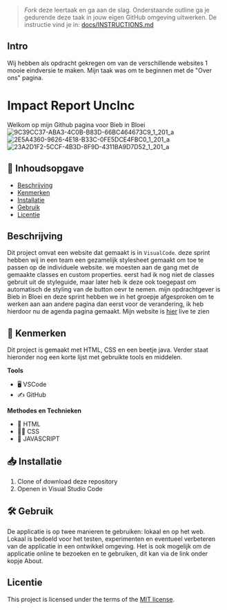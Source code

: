> _Fork_ deze leertaak en ga aan de slag. Onderstaande outline ga je gedurende deze taak in jouw eigen GitHub omgeving uitwerken. De instructie vind je in: [docs/INSTRUCTIONS.md](docs/INSTRUCTIONS.md)


## Intro
Wij hebben als opdracht gekregen om van de verschillende websites 1 mooie eindversie te maken. Mijn taak was om te beginnen met de "Over ons" pagina.

# Impact Report UncInc
Welkom op mijn Github pagina voor Bieb in Bloei
![9C39CC37-ABA3-4C0B-B83D-66BC464673C9_1_201_a](https://github.com/user-attachments/assets/24e4313e-15ee-4562-a4c4-ec8b8906836b)
![2E5A4360-9626-4E18-B33C-0FE5DCE4FBC0_1_201_a](https://github.com/user-attachments/assets/df9cc1a2-7e5b-47e1-839f-07303781054b)
![23A2D1F2-5CCF-4B3D-8F9D-4311BA9D7D52_1_201_a](https://github.com/user-attachments/assets/73162437-cdd0-47f9-b2ae-9481a03cf6e8)


## 📖 Inhoudsopgave
 
  * [Beschrijving](#beschrijving)
  * [Kenmerken](#kenmerken)
  * [Installatie](#installatie)
  * [Gebruik](#gebruik)
  * [Licentie](#licentie)
 
 
## Beschrijving
<!-- In de Beschrijving staat hoe je project er uit ziet, hoe het werkt en wat je er mee kan. -->
Dit project omvat een website dat gemaakt is in `VisualCode`.
deze sprint hebben wij in een team een gezamelijk stylesheet gemaakt om toe te passen op de individuele website. we moesten aan de gang met de gemaakte classes en custom properties. eerst had ik nog niet de classes gebruit uit de styleguide, maar later heb ik deze ook toegepast om automatisch de styling van de button oevr te nemen. mijn opdrachtgever is Bieb in Bloei en deze sprint hebben we in het groepje afgesproken om te werken aan aan andere pagina dan eerst voor de verandering, ik heb hierdoor nu de agenda pagina gemaakt.
Mijn website is [hier](https://anouarab2.github.io/look-and-feel-corporate-identity/) live te zien
 
## 💎 Kenmerken
 
Dit project is gemaakt met HTML, CSS en een beetje java. Verder staat hieronder nog een korte lijst met gebruikte tools en middelen.
 
**Tools**
 
- 🖥️ VSCode
- ✍️ GitHub
 
**Methodes en Technieken**
 
- 🚀 HTML
- 💅🏼 CSS
- 📱 JAVASCRIPT
 
## 📥 Installatie
 
1. Clone of download deze repository
2. Openen in Visual Studio Code
 
## 🛠️ Gebruik
 
De applicatie is op twee manieren te gebruiken: lokaal en op het web. Lokaal is bedoeld voor het testen, experimenten en eventueel verbeteren van de applicatie in een ontwikkel omgeving. Het is ook mogelijk om de applicatie online te bezoeken en te gebruiken, dit kan via de link onder kopje About.
 

## Licentie
This project is licensed under the terms of the [MIT license](./LICENSE).

